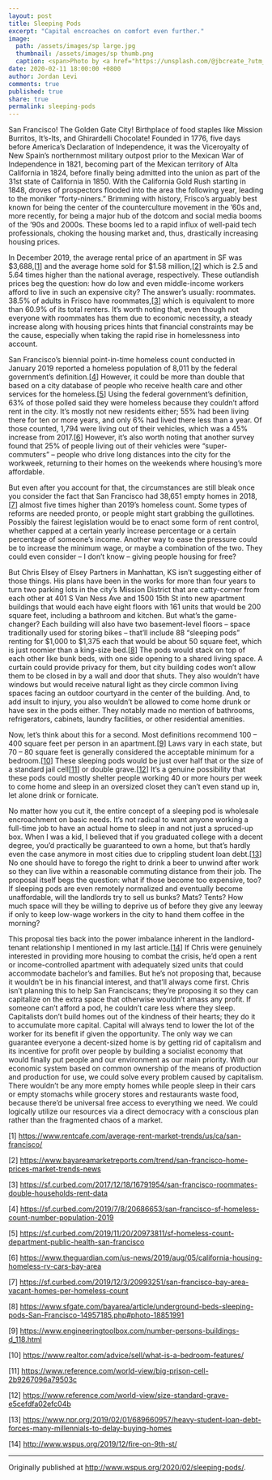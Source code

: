 ```yaml
---
layout: post
title: Sleeping Pods
excerpt: "Capital encroaches on comfort even further."
image: 
  path: /assets/images/sp large.jpg
  thumbnail: /assets/images/sp thumb.png
  caption: <span>Photo by <a href="https://unsplash.com/@jbcreate_?utm_source=unsplash&amp;utm_medium=referral&amp;utm_content=creditCopyText">Joseph Barrientos</a> on <a href="https://unsplash.com/?utm_source=unsplash&amp;utm_medium=referral&amp;utm_content=creditCopyText">Unsplash</a></span>
date: 2020-02-11 18:00:00 +0800
author: Jordan Levi
comments: true
published: true
share: true
permalink: sleeping-pods
---
```

San Francisco! The Golden Gate City! Birthplace of food staples like Mission Burritos, It’s-Its, and Ghirardelli Chocolate! Founded in 1776, five days before America’s Declaration of Independence, it was the Viceroyalty of New Spain’s northernmost military outpost prior to the Mexican War of Independence in 1821, becoming part of the Mexican territory of Alta California in 1824, before finally being admitted into the union as part of the 31st state of California in 1850. With the California Gold Rush starting in 1848, droves of prospectors flooded into the area the following year, leading to the moniker “forty-niners.” Brimming with history, Frisco’s arguably best known for being the center of the counterculture movement in the ’60s and, more recently, for being a major hub of the dotcom and social media booms of the ’90s and 2000s. These booms led to a rapid influx of well-paid tech professionals, choking the housing market and, thus, drastically increasing housing prices.

In December 2019, the average rental price of an apartment in SF was $3,688,[[1](https://www.rentcafe.com/average-rent-market-trends/us/ca/san-francisco/)]</sup> and the average home sold for $1.58 million,[[2](https://www.bayareamarketreports.com/trend/san-francisco-home-prices-market-trends-news)]</sup> which is 2.5 and 5.64 times higher than the national average, respectively. These outlandish prices beg the question: how do low and even middle-income workers afford to live in such an expensive city? The answer’s usually: roommates. 38.5% of adults in Frisco have roommates,[[3](https://sf.curbed.com/2017/12/18/16791954/san-francisco-roommates-double-households-rent-data)]</sup> which is equivalent to more than 60.9% of its total renters. It’s worth noting that, even though not everyone with roommates has them due to economic necessity, a steady increase along with housing prices hints that financial constraints may be the cause, especially when taking the rapid rise in homelessness into account.

San Francisco’s biennial point-in-time homeless count conducted in January 2019 reported a homeless population of 8,011 by the federal government’s definition.[[4](https://sf.curbed.com/2019/7/8/20686653/san-francisco-sf-homeless-count-number-population-2019)]</sup> However, it could be more than double that based on a city database of people who receive health care and other services for the homeless.[[5](https://sf.curbed.com/2019/11/20/20973811/sf-homeless-count-department-public-health-san-francisco)]</sup> Using the federal government’s definition, 63% of those polled said they were homeless because they couldn’t afford rent in the city. It’s mostly not new residents either; 55% had been living there for ten or more years, and only 6% had lived there less than a year. Of those counted, 1,794 were living out of their vehicles, which was a 45% increase from 2017.[[6](https://www.theguardian.com/us-news/2019/aug/05/california-housing-homeless-rv-cars-bay-area)]</sup> However, it’s also worth noting that another survey found that 25% of people living out of their vehicles were “super-commuters” – people who drive long distances into the city for the workweek, returning to their homes on the weekends where housing’s more affordable.

But even after you account for that, the circumstances are still bleak once you consider the fact that San Francisco had 38,651 empty homes in 2018,[[7](https://sf.curbed.com/2019/12/3/20993251/san-francisco-bay-area-vacant-homes-per-homeless-count)]</sup> almost five times higher than 2019’s homeless count. Some types of reforms are needed pronto, or people might start grabbing the guillotines. Possibly the fairest legislation would be to enact some form of rent control, whether capped at a certain yearly increase percentage or a certain percentage of someone’s income. Another way to ease the pressure could be to increase the minimum wage, or maybe a combination of the two. They could even consider – I don’t know – giving people housing for free?

But Chris Elsey of Elsey Partners in Manhattan, KS isn’t suggesting either of those things. His plans have been in the works for more than four years to turn two parking lots in the city’s Mission District that are catty-corner from each other at 401 S Van Ness Ave and 1500 15th St into new apartment buildings that would each have eight floors with 161 units that would be 200 square feet, including a bathroom and kitchen. But what’s the game-changer? Each building will also have two basement-level floors – space traditionally used for storing bikes – that’ll include 88 “sleeping pods” renting for $1,000 to $1,375 each that would be about 50 square feet, which is just roomier than a king-size bed.[[8](https://www.sfgate.com/bayarea/article/underground-beds-sleeping-pods-San-Francisco-14957185.php#photo-18851991)]</sup> The pods would stack on top of each other like bunk beds, with one side opening to a shared living space. A curtain could provide privacy for them, but city building codes won’t allow them to be closed in by a wall and door that shuts. They also wouldn’t have windows but would receive natural light as they circle common living spaces facing an outdoor courtyard in the center of the building. And, to add insult to injury, you also wouldn’t be allowed to come home drunk or have sex in the pods either. They notably made no mention of bathrooms, refrigerators, cabinets, laundry facilities, or other residential amenities.

Now, let’s think about this for a second. Most definitions recommend 100 – 400 square feet per person in an apartment.[[9](https://www.engineeringtoolbox.com/number-persons-buildings-d_118.html)]</sup> Laws vary in each state, but 70 – 80 square feet is generally considered the acceptable minimum for a bedroom.[[10](https://www.realtor.com/advice/sell/what-is-a-bedroom-features/)]</sup> These sleeping pods would be just over half that or the size of a standard jail cell[[11](https://www.reference.com/world-view/big-prison-cell-2b9267096a79503c)]</sup> or double grave.[[12](https://www.reference.com/world-view/size-standard-grave-e5cefdfa02efc04b)]</sup> It’s a genuine possibility that these pods could mostly shelter people working 40 or more hours per week to come home and sleep in an oversized closet they can’t even stand up in, let alone drink or fornicate.

No matter how you cut it, the entire concept of a sleeping pod is wholesale encroachment on basic needs. It’s not radical to want anyone working a full-time job to have an actual home to sleep in and not just a spruced-up box. When I was a kid, I believed that if you graduated college with a decent degree, you’d practically be guaranteed to own a home, but that’s hardly even the case anymore in most cities due to crippling student loan debt.[[13](https://www.npr.org/2019/02/01/689660957/heavy-student-loan-debt-forces-many-millennials-to-delay-buying-homes)]</sup> No one should have to forego the right to drink a beer to unwind after work so they can live within a reasonable commuting distance from their job. The proposal itself begs the question: what if those become too expensive, too? If sleeping pods are even remotely normalized and eventually become unaffordable, will the landlords try to sell us bunks? Mats? Tents? How much space will they be willing to deprive us of before they give any leeway if only to keep low-wage workers in the city to hand them coffee in the morning?

This proposal ties back into the power imbalance inherent in the landlord-tenant relationship I mentioned in my last article.[[14](http://www.wspus.org/2019/12/fire-on-9th-st/)]</sup> If Chris were genuinely interested in providing more housing to combat the crisis, he’d open a rent or income-controlled apartment with adequately sized units that could accommodate bachelor’s and families. But he’s not proposing that, because it wouldn’t be in his financial interest, and that’ll always come first. Chris isn’t planning this to help San Franciscans; they’re proposing it so they can capitalize on the extra space that otherwise wouldn’t amass any profit. If someone can’t afford a pod, he couldn’t care less where they sleep. Capitalists don’t build homes out of the kindness of their hearts; they do it to accumulate more capital. Capital will always tend to lower the lot of the worker for its benefit if given the opportunity. The only way we can guarantee everyone a decent-sized home is by getting rid of capitalism and its incentive for profit over people by building a socialist economy that would finally put people and our environment as our main priority. With our economic system based on common ownership of the means of production and production for use, we could solve every problem caused by capitalism. There wouldn’t be any more empty homes while people sleep in their cars or empty stomachs while grocery stores and restaurants waste food, because there’d be universal free access to everything we need. We could logically utilize our resources via a direct democracy with a conscious plan rather than the fragmented chaos of a market.

[1] <a href="url">https://www.rentcafe.com/average-rent-market-trends/us/ca/san-francisco/</a>

[2] <a href="url">https://www.bayareamarketreports.com/trend/san-francisco-home-prices-market-trends-news</a>

[3] <a href="url">https://sf.curbed.com/2017/12/18/16791954/san-francisco-roommates-double-households-rent-data</a>

[4] <a href="url">https://sf.curbed.com/2019/7/8/20686653/san-francisco-sf-homeless-count-number-population-2019</a>

[5] <a href="url">https://sf.curbed.com/2019/11/20/20973811/sf-homeless-count-department-public-health-san-francisco</a>

[6] <a href="url">https://www.theguardian.com/us-news/2019/aug/05/california-housing-homeless-rv-cars-bay-area</a>

[7] <a href="url">https://sf.curbed.com/2019/12/3/20993251/san-francisco-bay-area-vacant-homes-per-homeless-count</a>

[8] <a href="url">https://www.sfgate.com/bayarea/article/underground-beds-sleeping-pods-San-Francisco-14957185.php#photo-18851991</a>

[9] <a href="url">https://www.engineeringtoolbox.com/number-persons-buildings-d_118.html</a>

[10] <a href="url">https://www.realtor.com/advice/sell/what-is-a-bedroom-features/</a>

[11] <a href="url">https://www.reference.com/world-view/big-prison-cell-2b9267096a79503c</a>

[12] <a href="url">https://www.reference.com/world-view/size-standard-grave-e5cefdfa02efc04b</a>

[13] <a href="url">https://www.npr.org/2019/02/01/689660957/heavy-student-loan-debt-forces-many-millennials-to-delay-buying-homes</a>

[14] <a href="url">http://www.wspus.org/2019/12/fire-on-9th-st/</a>

<hr>

Originally published at <a href="url">http://www.wspus.org/2020/02/sleeping-pods/</a>.
